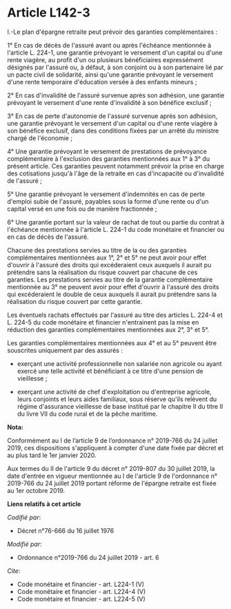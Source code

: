# Article L142-3

I.-Le plan d'épargne retraite peut prévoir des garanties complémentaires : 

1° En cas de décès de l'assuré avant ou après l'échéance mentionnée à l'article L. 224-1, une garantie prévoyant le versement
d'un capital ou d'une rente viagère, au profit d'un ou plusieurs bénéficiaires expressément désignés par l'assuré ou, à
défaut, à son conjoint ou à son partenaire lié par un pacte civil de solidarité, ainsi qu'une garantie prévoyant le versement
d'une rente temporaire d'éducation versée à des enfants mineurs ; 

2° En cas d'invalidité de l'assuré survenue après son adhésion, une garantie prévoyant le versement d'une rente d'invalidité
à son bénéfice exclusif ; 

3° En cas de perte d'autonomie de l'assuré survenue après son adhésion, une garantie prévoyant le versement d'un capital ou
d'une rente viagère à son bénéfice exclusif, dans des conditions fixées par un arrêté du ministre chargé de l'économie ; 

4° Une garantie prévoyant le versement de prestations de prévoyance complémentaire à l'exclusion des garanties mentionnées
aux 1° à 3° du présent article. Ces garanties peuvent notamment prévoir la prise en charge des cotisations jusqu'à l'âge de
la retraite en cas d'incapacité ou d'invalidité de l'assuré ; 

5° Une garantie prévoyant le versement d'indemnités en cas de perte d'emploi subie de l'assuré, payables sous la forme d'une
rente ou d'un capital versé en une fois ou de manière fractionnée ; 

6° Une garantie portant sur la valeur de rachat de tout ou partie du contrat à l'échéance mentionnée à l'article L. 224-1 du
code monétaire et financier ou en cas de décès de l'assuré. 

Chacune des prestations servies au titre de la ou des garanties complémentaires mentionnées aux 1°, 2° et 5° ne peut avoir
pour effet d'ouvrir à l'assuré des droits qui excéderaient ceux auxquels il aurait pu prétendre sans la réalisation du risque
couvert par chacune de ces garanties. Les prestations servies au titre de la garantie complémentaire mentionnée au 3° ne
peuvent avoir pour effet d'ouvrir à l'assuré des droits qui excéderaient le double de ceux auxquels il aurait pu prétendre
sans la réalisation du risque couvert par cette garantie. 

Les éventuels rachats effectués par l'assuré au titre des articles L. 224-4 et L. 224-5 du code monétaire et financier
n'entrainent pas la mise en réduction des garanties complémentaires mentionnées aux 2°, 3° et 5°. 

Les garanties complémentaires mentionnées aux 4° et au 5° peuvent être souscrites uniquement par des assurés :

- exerçant une activité professionnelle non salariée non agricole ou ayant exercé une telle activité et bénéficiant à ce
titre d'une pension de vieillesse ;

- exerçant une activité de chef d'exploitation ou d'entreprise agricole, leurs conjoints et leurs aides familiaux, sous
réserve qu'ils relèvent du régime d'assurance vieillesse de base institué par le chapitre II du titre II du livre VII du code
rural et de la pêche maritime.

**Nota:**

Conformément au I de l’article 9 de l’ordonnance n° 2019-766 du 24 juillet 2019, ces dispositions s'appliquent à compter
d'une date fixée par décret et au plus tard le 1er janvier 2020.

Aux termes du II de l'article 9 du décret n° 2019-807 du 30 juillet 2019, la date d'entrée en vigueur mentionnée au I de
l'article 9 de l'ordonnance n° 2019-766 du 24 juillet 2019 portant réforme de l'épargne retraite est fixée au 1er octobre
2019.

**Liens relatifs à cet article**

_Codifié par_:

  - Décret n°76-666 du 16 juillet 1976

_Modifié par_:

  - Ordonnance n°2019-766 du 24 juillet 2019 - art. 6

_Cite_:

  - Code monétaire et financier - art. L224-1 (V)
  - Code monétaire et financier - art. L224-4 (V)
  - Code monétaire et financier - art. L224-5 (V)
